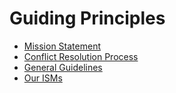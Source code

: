 # Guiding Principles

* [Mission Statement](Mission-Statement.md)
* [Conflict Resolution Process](Conflict.md)
* [General Guidelines](guidelines.md)
* [Our ISMs](Our-ISMs.md)
